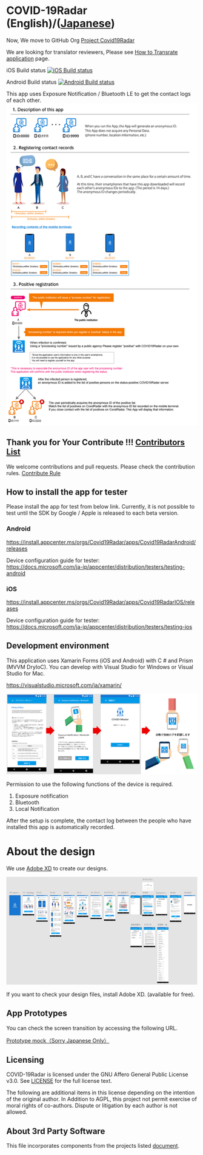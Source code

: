 # COVID-19Radar (English)/([Japanese](https://github.com/Covid-19Radar/Covid19Radar/blob/master/README.ja.md))

Now, We move to GitHub Org [Project Covid19Radar](https://github.com/Covid-19Radar)

We are looking for translator reviewers, Please see [How to Transrate application](https://github.com/Covid-19Radar/Covid19Radar/blob/master/HOW_TO_TRANSRATE_CONTRIBUTE.md) page.

iOS Build status [![iOS Build status](https://build.appcenter.ms/v0.1/apps/9c268337-4db9-4bf4-be09-efaf16672c15/branches/master/badge)](https://appcenter.ms)

Android Build status [![Android Build status](https://build.appcenter.ms/v0.1/apps/3dcdf5b5-da95-4d03-96a6-e6ed42de7e16/branches/master/badge)](https://appcenter.ms)

This app uses Exposure Notification / Bluetooth LE to get the contact logs of each other.  
![App Description](img/explanation_en.png)

## Thank you for Your Contribute !!! [Contributors List](https://github.com/Covid-19Radar/Covid19Radar/blob/master/CONTRIBUTORS.md)
We welcome contributions and pull requests.
Please check the contribution rules.
[Contribute Rule](https://github.com/Covid-19Radar/Covid19Radar/blob/master/HOW_TO_CONTRIBUTE.md)

## How to install the app for tester

Please install the app for test from below link. Currently, it is not possible to test until the SDK by Google / Apple is released to each beta version.

### Android

https://install.appcenter.ms/orgs/Covid19Radar/apps/Covid19RadarAndroid/releases

Device configuration guide for tester:  
https://docs.microsoft.com/ja-jp/appcenter/distribution/testers/testing-android

### iOS

https://install.appcenter.ms/orgs/Covid19Radar/apps/Covid19RadarIOS/releases

Device configuration guide for tester:  
https://docs.microsoft.com/ja-jp/appcenter/distribution/testers/testing-ios

## Development environment

This application uses Xamarin Forms (iOS and Android) with C # and Prism (MVVM DryIoC).
You can develop with Visual Studio for Windows or Visual Studio for Mac.

https://visualstudio.microsoft.com/ja/xamarin/

![App settings](img/design00.png)

Permission to use the following functions of the device is required. 

1. Exposure notification
2. Bluetooth
3. Local Notification

After the setup is complete, the contact log between the people who have installed this app is automatically recorded.

# About the design

We use [Adobe XD](https://www.adobe.com/jp/products/xd.html) to create our designs.

![Full screen view](img/design01.jpg)

If you want to check your design files, install Adobe XD. (available for free).

## App Prototypes

You can check the screen transition by accessing the following URL.

[Prototype mock（Sorry Japanese Only）](https://xd.adobe.com/view/3388de85-871b-46a1-5c3f-7ecacfa1a5cf-45b9/)

## Licensing

COVID-19Radar is licensed under the GNU Affero General Public License v3.0. See
[LICENSE](./LICENSE) for the full license text.

The following are additional items in this license depending on the intention of the original author.
In Addition to AGPL, this project not permit exercise of moral rights of co-authors.
Dispute or litigation by each author is not allowed.

## About 3rd Party Software

This file incorporates components from the projects listed [document](./COPYRIGHT_THIRD_PARTY_SOFTWARE_NOTICES.md).
